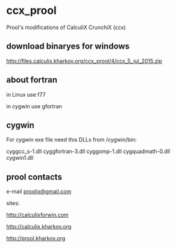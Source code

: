 # ccx_prool
Prool's modifications of CalculiX CrunchiX (ccx)

download binaryes for windows
-----------------------------

http://files.calculix.kharkov.org/ccx_prool/4/ccx_5_jul_2015.zip

about fortran
-------------

in Linux use f77

in cygwin use gfortran

cygwin
------

For cygwin exe file need this DLLs from /cygwin/bin:

cyggcc_s-1.dll
cyggfortran-3.dll
cyggomp-1.dll
cygquadmath-0.dll
cygwin1.dll

prool contacts
--------------

e-mail proolix@gmail.com

sites:

http://calculixforwin.com

http://calculix.kharkov.org

http://prool.kharkov.org
